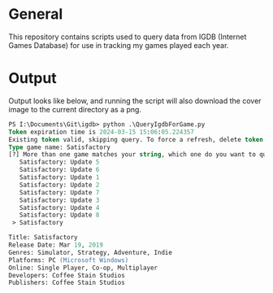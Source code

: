 # General
This repository contains scripts used to query data from IGDB (Internet Games Database) for use in tracking my games played each year.

# Output

Output looks like below, and running the script will also download the cover image to the current directory as a png.

```ps
PS I:\Documents\Git\igdb> python .\QueryIgdbForGame.py
Token expiration time is 2024-03-15 15:06:05.224357
Existing token valid, skipping query. To force a refresh, delete token.json
Type game name: Satisfactory
[?] More than one game matches your string, which one do you want to query?: Satisfactory
   Satisfactory: Update 5
   Satisfactory: Update 6
   Satisfactory: Update 1
   Satisfactory: Update 2
   Satisfactory: Update 7
   Satisfactory: Update 3
   Satisfactory: Update 4
   Satisfactory: Update 8
 > Satisfactory

Title: Satisfactory
Release Date: Mar 19, 2019
Genres: Simulator, Strategy, Adventure, Indie
Platforms: PC (Microsoft Windows)
Online: Single Player, Co-op, Multiplayer
Developers: Coffee Stain Studios
Publishers: Coffee Stain Studios
```